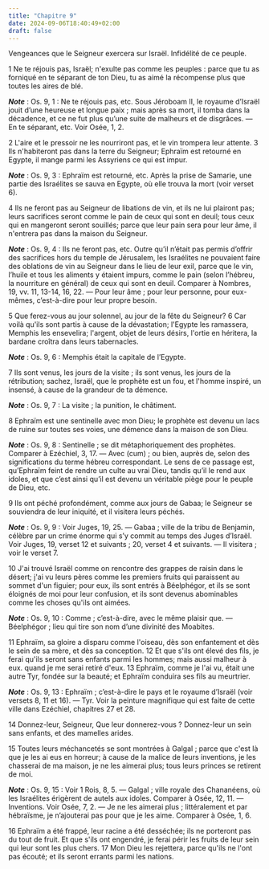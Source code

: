 ```yaml
---
title: "Chapitre 9"
date: 2024-09-06T18:40:49+02:00
draft: false
---
```



Vengeances que le Seigneur exercera sur Israël.
Infidélité de ce peuple.


1 Ne te réjouis pas, Israël; n'exulte pas comme les peuples : parce que tu as forniqué en te séparant de ton Dieu, tu as aimé la récompense plus que toutes les aires de blé.

***Note*** :  Os. 9, 1 : Ne te réjouis pas, etc. Sous Jéroboam II, le royaume d’Israël jouit d’une heureuse et longue paix ; mais après sa mort, il tomba dans la décadence, et ce ne fut plus qu’une suite de malheurs et de disgrâces. ― En te séparant, etc. Voir Osée, 1, 2.


2 L'aire et le pressoir ne les nourriront pas, et le vin trompera leur attente. 3 Ils n'habiteront pas dans la terre du Seigneur; Ephraïm est retourné en Egypte, il mange parmi les Assyriens ce qui est impur.

***Note*** :  Os. 9, 3 : Ephraïm est retourné, etc. Après la prise de Samarie, une partie des Israélites se sauva en Egypte, où elle trouva la mort (voir verset 6).


4 Ils ne feront pas au Seigneur de libations de vin, et ils ne lui plairont pas; leurs sacrifices seront comme le pain de ceux qui sont en deuil; tous ceux qui en mangeront seront souillés; parce que leur pain sera pour leur âme, il n'entrera pas dans la maison du Seigneur.

***Note*** :  Os. 9, 4 : Ils ne feront pas, etc. Outre qu’il n’était pas permis d’offrir des sacrifices hors du temple de Jérusalem, les Israélites ne pouvaient faire des oblations de vin au Seigneur dans le lieu de leur exil, parce que le vin, l’huile et tous les aliments y étaient impurs, comme le pain (selon l’hébreu, la nourriture en général) de ceux qui sont en deuil. Comparer à Nombres, 19, vv. 11, 13-14, 16, 22. ― Pour leur âme ; pour leur personne, pour eux-mêmes, c’est-à-dire pour leur propre besoin.


5 Que ferez-vous au jour solennel, au jour de la fête du Seigneur? 6 Car voilà qu'ils sont partis à cause de la dévastation; l'Egypte les ramassera, Memphis les ensevelira; l'argent, objet de leurs désirs, l'ortie en héritera, la bardane croîtra dans leurs tabernacles.

***Note*** :  Os. 9, 6 : Memphis était la capitale de l’Egypte.


7 Ils sont venus, les jours de la visite ; ils sont venus, les jours de la rétribution; sachez, Israël, que le prophète est un fou, et l'homme inspiré, un insensé, à cause de la grandeur de ta démence.

***Note*** :  Os. 9, 7 : La visite ; la punition, le châtiment.


8 Ephraïm est une sentinelle avec mon Dieu; le prophète est devenu un lacs de ruine sur toutes ses voies, une démence dans la maison de son Dieu.

***Note*** :  Os. 9, 8 : Sentinelle ; se dit métaphoriquement des prophètes. Comparer à Ezéchiel, 3, 17. ― Avec (cum) ; ou bien, auprès de, selon des significations du terme hébreu correspondant. Le sens de ce passage est, qu’Ephraïm feint de rendre un culte au vrai Dieu, tandis qu’il le rend aux idoles, et que c’est ainsi qu’il est devenu un véritable piège pour le peuple de Dieu, etc.

9 Ils ont péché profondément, comme aux jours de Gabaa; le Seigneur se souviendra de leur iniquité, et il visitera leurs péchés.

***Note*** :  Os. 9, 9 : Voir Juges, 19, 25. ― Gabaa ; ville de la tribu de Benjamin, célèbre par un crime énorme qui s’y commit au temps des Juges d’Israël. Voir Juges, 19, verset 12 et suivants ; 20, verset 4 et suivants. ― Il visitera ; voir le verset 7.


10 J'ai trouvé Israël comme on rencontre des grappes de raisin dans le désert; j'ai vu leurs pères comme les premiers fruits qui paraissent au sommet d'un figuier; pour eux, ils sont entrés à Béelphégor, et ils se sont éloignés de moi pour leur confusion, et ils sont devenus abominables comme les choses qu'ils ont aimées.

***Note*** :  Os. 9, 10 : Comme ; c’est-à-dire, avec le même plaisir que. ― Béelphégor ; lieu qui tire son nom d’une divinité des Moabites.


11 Ephraïm, sa gloire a disparu comme l'oiseau, dès son enfantement et dès le sein de sa mère, et dès sa conception. 12 Et que s'ils ont élevé des fils, je ferai qu'ils seront sans enfants parmi les hommes; mais aussi malheur à eux. quand je me serai retiré d'eux. 13 Ephraïm, comme je l'ai vu, était une autre Tyr, fondée sur la beauté; et Ephraïm conduira ses fils au meurtrier.

***Note*** :  Os. 9, 13 : Ephraïm ; c’est-à-dire le pays et le royaume d’Israël (voir versets 8, 11 et 16). ― Tyr. Voir la peinture magnifique qui est faite de cette ville dans Ezéchiel, chapitres 27 et 28.

14 Donnez-leur, Seigneur, Que leur donnerez-vous ? Donnez-leur un sein sans enfants, et des mamelles arides.


15 Toutes leurs méchancetés se sont montrées à Galgal ; parce que c'est là que je les ai eus en horreur; à cause de la malice de leurs inventions, je les chasserai de ma maison, je ne les aimerai plus; tous leurs princes se retirent de moi.

***Note*** :  Os. 9, 15 : Voir 1 Rois, 8, 5. ― Galgal ; ville royale des Chananéens, où les Israélites érigèrent de autels aux idoles. Comparer à Osée, 12, 11. ― Inventions. Voir Osée, 7, 2. ― Je ne les aimerai plus ; littéralement et par hébraïsme, je n’ajouterai pas pour que je les aime. Comparer à Osée, 1, 6.


16 Ephraïm a été frappé, leur racine a été desséchée; ils ne porteront pas du tout de fruit. Et que s'ils ont engendré, je ferai périr les fruits de leur sein qui leur sont les plus chers. 17 Mon Dieu les rejettera, parce qu'ils ne l'ont pas écouté; et ils seront errants parmi les nations.

